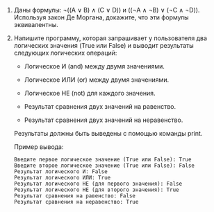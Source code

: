 1. Даны формулы: ¬((A ∨ B) ∧ (C ∨ D)) и ((¬A ∧ ¬B) ∨ (¬C ∧ ¬D)). Используя закон Де Моргана, докажите, что эти формулы эквивалентны.

2. Напишите программу, которая запрашивает у пользователя два логических значения (True или False) и выводит результаты следующих логических операций:

   - Логическое И (and) между двумя значениями.

   - Логическое ИЛИ (or) между двумя значениями.

   - Логическое НЕ (not) для каждого значения.

   - Результат сравнения двух значений на равенство.

   - Результат сравнения двух значений на неравенство.

   Результаты должны быть выведены с помощью команды print.

   Пример вывода:

   ```console
   Введите первое логическое значение (True или False): True
   Введите второе логическое значение (True или False): False
   Результат логического И: False
   Результат логического ИЛИ: True
   Результат логического НЕ (для первого значения): False
   Результат логического НЕ (для второго значения): True
   Результат сравнения на равенство: False
   Результат сравнения на неравенство: True